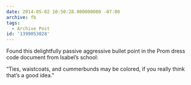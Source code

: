 ```yaml
---
date: 2014-05-02 10:50:28.000000000 -07:00
archive: fb
tags: 
  - Archive Post
id: '1399053028'
---
```


Found this delightfully passive aggressive bullet point in the Prom dress code document from Isabel’s school:

“Ties, waistcoats, and cummerbunds may be colored, if you really think that’s a good idea.”
